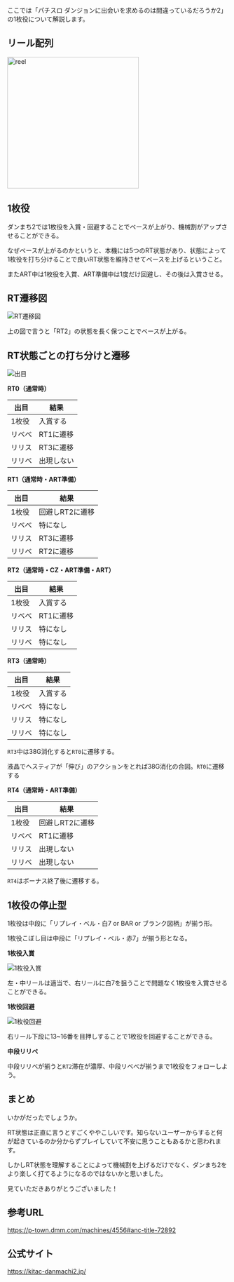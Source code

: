 ここでは「パチスロ ダンジョンに出会いを求めるのは間違っているだろうか2」の1枚役について解説します。

## リール配列

<img src="images/reel.jpg" alt="reel" width="300" />

## 1枚役

ダンまち2では1枚役を入賞・回避することでベースが上がり、機械割がアップさせることができる。

なぜベースが上がるのかというと、本機には5つのRT状態があり、状態によって1枚役を打ち分けることで良いRT状態を維持させてベースを上げるということ。

またART中は1枚役を入賞、ART準備中は1度だけ回避し、その後は入賞させる。

## RT遷移図

![RT遷移図](images/RTsennizu.jpg)

上の図で言うと「RT2」の状態を長く保つことでベースが上がる。

## RT状態ごとの打ち分けと遷移

![出目](images/deme.jpeg)

**RT0（通常時）**

| 出目     | 結果       |
| -------- | ---------- |
| 1枚役    | 入賞する   |
| リベべ   | RT1に遷移  |
| リリス   | RT3に遷移  |
| リリベ   | 出現しない |

**RT1（通常時・ART準備）**

| 出目     | 結果            |
| -------- | --------------- |
| 1枚役    | 回避しRT2に遷移 |
| リベべ   | 特になし        |
| リリス   | RT3に遷移       |
| リリベ   | RT2に遷移       |

**RT2（通常時・CZ・ART準備・ART）** 

| 出目     | 結果       |
| -------- | ---------- |
| 1枚役    | 入賞する   |
| リベべ   | RT1に遷移  |
| リリス   | 特になし   |
| リリベ   | 特になし   |

**RT3（通常時）**

| 出目     | 結果       |
| -------- | ---------- |
| 1枚役    | 入賞する   |
| リベべ   | 特になし   |
| リリス   | 特になし   |
| リリベ   | 特になし   |

`RT3`中は38G消化すると`RT0`に遷移する。

液晶でヘスティアが「伸び」のアクションをとれば38G消化の合図。`RT0`に遷移する

**RT4（通常時・ART準備）**

| 出目     | 結果            |
| -------- | --------------- |
| 1枚役    | 回避しRT2に遷移 |
| リベべ   | RT1に遷移       |
| リリス   | 出現しない      |
| リリベ   | 出現しない      |

`RT4`はボーナス終了後に遷移する。

## 1枚役の停止型

1枚役は中段に「リプレイ・ベル・白7 or BAR or ブランク図柄」が揃う形。

1枚役こぼし目は中段に「リプレイ・ベル・赤7」が揃う形となる。

**1枚役入賞**

![1枚役入賞](images/nyuusyou.jpeg)

左・中リールは適当で、右リールに白7を狙うことで問題なく1枚役を入賞させることができる。

**1枚役回避**

![1枚役回避](images/kaihi.jpeg)

右リール下段に13~16番を目押しすることで1枚役を回避することができる。

**中段リリベ**

中段リリベが揃うと`RT2`滞在が濃厚、中段リベべが揃うまで1枚役をフォローしよう。

## まとめ

いかがだったでしょうか。

RT状態は正直に言うとすごくややこしいです。知らないユーザーからすると何が起きているのか分からずプレイしていて不安に思うこともあるかと思われます。

しかしRT状態を理解することによって機械割を上げるだけでなく、ダンまち2をより楽しく打てるようになるのではないかと思いました。

見ていただきありがとうございました！

## 参考URL

https://p-town.dmm.com/machines/4556#anc-title-72892

## 公式サイト

https://kitac-danmachi2.jp/
